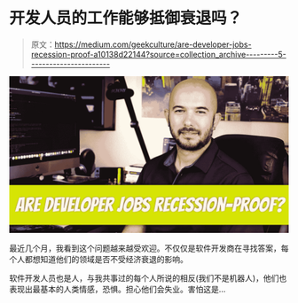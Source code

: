 # 开发人员的工作能够抵御衰退吗？

> 原文：<https://medium.com/geekculture/are-developer-jobs-recession-proof-a10138d22144?source=collection_archive---------5----------------------->

![](img/d266f0684c6cea1261d03913aabe2d05.png)

最近几个月，我看到这个问题越来越受欢迎。不仅仅是软件开发商在寻找答案，每个人都想知道他们的领域是否不受经济衰退的影响。

软件开发人员也是人，与我共事过的每个人所说的相反(我们不是机器人)，他们也表现出最基本的人类情感，恐惧。担心他们会失业。害怕这是…